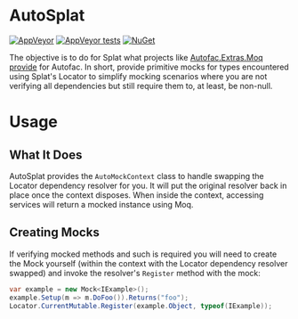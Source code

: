 # AutoSplat

[![AppVeyor](https://img.shields.io/appveyor/ci/ryanwersal/AutoSplat.svg?style=for-the-badge)](https://ci.appveyor.com/project/ryanwersal/autosplat)
[![AppVeyor tests](https://img.shields.io/appveyor/tests/ryanwersal/AutoSplat.svg?style=for-the-badge)](https://ci.appveyor.com/project/ryanwersal/autosplat/build/tests)
[![NuGet](https://img.shields.io/nuget/v/AutoSplat.svg?style=for-the-badge)](https://www.nuget.org/packages/AutoSplat)

The objective is to do for Splat what projects like [Autofac.Extras.Moq provide](https://github.com/autofac/Autofac.Extras.Moq) for Autofac. In short, provide primitive mocks for types encountered using Splat's Locator to simplify mocking scenarios where you are
not verifying all dependencies but still require them to, at least, be non-null.

# Usage

## What It Does

AutoSplat provides the `AutoMockContext` class to handle swapping the Locator dependency resolver for you. It will put the original
resolver back in place once the context disposes. When inside the context, accessing services will return a mocked instance using Moq.

## Creating Mocks

If verifying mocked methods and such is required you will need to create the Mock yourself (within the context with the Locator dependency resolver swapped) and invoke the resolver's `Register` method with the mock:

```csharp
var example = new Mock<IExample>();
example.Setup(m => m.DoFoo()).Returns("foo");
Locator.CurrentMutable.Register(example.Object, typeof(IExample));
```